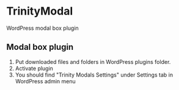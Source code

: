 # TrinityModal
WordPress modal box plugin

## Modal box plugin

1. Put downloaded files and folders in WordPress plugins folder.
2. Activate plugin
3. You should find "Trinity Modals Settings" under Settings tab in WordPress admin menu
